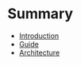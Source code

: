# Summary

- [Introduction](./Introduction.md)
- [Guide](./Guide.md)
- [Architecture](./Architecture.md)
